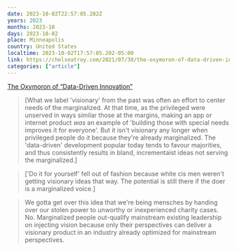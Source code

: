 ```yaml
---
date: 2023-10-02T22:57:05.202Z
years: 2023
months: 2023-10
days: 2023-10-02
place: Minneapolis
country: United States
localtime: 2023-10-02T17:57:05.202-05:00
link: https://chelseatroy.com/2021/07/30/the-oxymoron-of-data-driven-innovation/
categories: ["article"]
---
```

[The Oxymoron of “Data-Driven Innovation”](https://chelseatroy.com/2021/07/30/the-oxymoron-of-data-driven-innovation/)

> [What we label 'visionary' from the past was often an effort to center needs of the marginalized. At that time, as the privileged were unserved in ways similar those at the margins, making an app or internet product *was* an example of 'building those with special needs improves it for everyone'. But it isn't visionary any longer when privileged people do it because they're already marginalized. The 'data-driven' development popular today tends to favour majorities, and thus consistently results in bland, incrementaist ideas not serving the marginalized.]

> ['Do it for yourself' fell out of fashion because white cis men weren't getting visionary ideas that way. The potential is still there if the doer is a marginalized voice.]

> We gotta get over this idea that we're being mensches by handing over our stolen power to unworthy or inexperienced charity cases. No. Marginalized people out-qualify mainstream existing leadership on injecting vision because only their perspectives can deliver a visionary product in an industry already optimized for mainstream perspectives.
